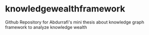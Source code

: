 # knowledgewealthframework
Github Repository for Abdurrafi's mini thesis about knowledge graph framework to analyze knowledge wealth


